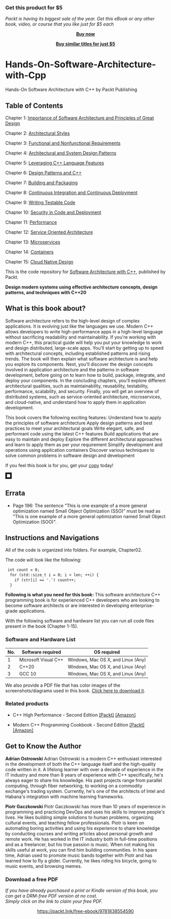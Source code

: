 
### Get this product for $5

<i>Packt is having its biggest sale of the year. Get this eBook or any other book, video, or course that you like just for $5 each</i>


<b><p align='center'>[Buy now](https://packt.link/9781838554590)</p></b>


<b><p align='center'>[Buy similar titles for just $5](https://subscription.packtpub.com/search)</p></b>


# Hands-On-Software-Architecture-with-Cpp
Hands-On Software Architecture with C++ by Packt Publishing

## Table of Contents

Chapter 1: [Importance of Software Architecture and Principles of Great
Design](Chapter01)

Chapter 2: [Architectural Styles](Chapter02)

Chapter 3: [Functional and Nonfunctional Requirements](Chapter03)

Chapter 4: [Architectural and System Design Patterns](Chapter04)

Chapter 5: [Leveraging C++ Language Features](Chapter05)

Chapter 6: [Design Patterns and C++](Chapter06)

Chapter 7: [Building and Packaging](Chapter07)

Chapter 8: [Continuous Integration and Continuous Deployment](Chapter08)

Chapter 9: [Writing Testable Code](Chapter09)

Chapter 10: [Security in Code and Deployment](Chapter10)

Chapter 11: [Performance](Chapter11)

Chapter 12: [Service Oriented Architecture](Chapter12)

Chapter 13: [Microservices](Chapter13)

Chapter 14: [Containers](Chapter14)

Chapter 15: [Cloud Native Design](Chapter15)

<a href="https://www.packtpub.com/product/software-architecture-with-c/9781838554590?utm_source=github&utm_medium=repository&utm_campaign=9781786461629"><img src="" alt="" height="256px" align="right"></a>

This is the code repository for [Software Architecture with C++](https://www.packtpub.com/product/software-architecture-with-c/9781838554590?utm_source=github&utm_medium=repository&utm_campaign=9781786461629), published by Packt.

**Design modern systems using effective architecture concepts, design patterns, and techniques with C++20**

## What is this book about?
Software architecture refers to the high-level design of complex applications. It is evolving just like the languages we use. Modern C++ allows developers to write high-performance apps in a high-level language without sacrificing readability and maintainability. If you're working with modern C++, this practical guide will help you put your knowledge to work and design distributed, large-scale apps. You'll start by getting up to speed with architectural concepts, including established patterns and rising trends. The book will then explain what software architecture is and help you explore its components. Next, you'll discover the design concepts involved in application architecture and the patterns in software development, before going on to learn how to build, package, integrate, and deploy your components. In the concluding chapters, you'll explore different architectural qualities, such as maintainability, reusability, testability, performance, scalability, and security. Finally, you will get an overview of distributed systems, such as service-oriented architecture, microservices, and cloud-native, and understand how to apply them in application development. 

This book covers the following exciting features:
Understand how to apply the principles of software architecture
Apply design patterns and best practices to meet your architectural goals
Write elegant, safe, and performant code using the latest C++ features
Build applications that are easy to maintain and deploy
Explore the different architectural approaches and learn to apply them as per your requirement
Simplify development and operations using application containers
Discover various techniques to solve common problems in software design and development

If you feel this book is for you, get your [copy](https://www.amazon.com/dp/1838554599) today!

<a href="https://www.packtpub.com/?utm_source=github&utm_medium=banner&utm_campaign=GitHubBanner"><img src="https://raw.githubusercontent.com/PacktPublishing/GitHub/master/GitHub.png" 
alt="https://www.packtpub.com/" border="5" /></a>

## Errata

* Page 196: The sentence "This is one example of a more general optimization named Small Object Optimization (SSO)" must be read as "This is one example of a more general optimization named Small Object Optimization (SOO)".

## Instructions and Navigations
All of the code is organized into folders. For example, Chapter02.

The code will look like the following:
```
 int count = 0;
  for (std::size_t i = 0; i < len; ++i) {
    if (str[i] == '.') count++;
  }
```

**Following is what you need for this book:**
This software architecture C++ programming book is for experienced C++ developers who are looking to become software architects or are interested in developing enterprise-grade applications.

With the following software and hardware list you can run all code files present in the book (Chapter 1-15).
### Software and Hardware List
| No. | Software required | OS required |
| -------- | ------------------------------------ | ----------------------------------- |
| 1 | Microsoft Visual C++ | Windows, Mac OS X, and Linux (Any) |
| 2 | C++20 | Windows, Mac OS X, and Linux (Any) |
| 3 | GCC 10 | Windows, Mac OS X, and Linux (Any) |

We also provide a PDF file that has color images of the screenshots/diagrams used in this book. [Click here to download it](https://static.packt-cdn.com/downloads/9781838554590_ColorImages.pdf).

### Related products
* C++ High Performance - Second Edition [[Packt]](https://www.packtpub.com/product/c-high-performance-second-edition/9781839216541?utm_source=github&utm_medium=repository&utm_campaign=9781839216541) [[Amazon]](https://www.amazon.com/dp/1839216549)

* Modern C++ Programming Cookbook - Second Edition [[Packt]](https://www.packtpub.com/product/modern-c-programming-cookbook-second-edition/9781800208988?utm_source=github&utm_medium=repository&utm_campaign=9781800208988) [[Amazon]](https://www.amazon.com/dp/B08GM9KKMR)

## Get to Know the Author
**Adrian Ostrowski**
Adrian Ostrowski is a modern C++ enthusiast interested in the development of both the C++ language itself and the high-quality code written in it. A lifelong learner with over a decade of experience in the IT industry and more than 8 years of experience with C++ specifically, he's always eager to share his knowledge. His past projects range from parallel computing, through fiber networking, to working on a commodity exchange's trading system. Currently, he's one of the architects of Intel and Habana's integration with machine learning frameworks.

**Piotr Gaczkowski**
Piotr Gaczkowski has more than 10 years of experience in programming and practicing DevOps and uses his skills to improve people's lives. He likes building simple solutions to human problems, organizing cultural events, and teaching fellow professionals. Piotr is keen on automating boring activities and using his experience to share knowledge by conducting courses and writing articles about personal growth and remote work.
He has worked in the IT industry both in full-time positions and as a freelancer, but his true passion is music. When not making his skills useful at work, you can find him building communities.
In his spare time, Adrian used to promote music bands together with Piotr and has learned how to fly a glider. Currently, he likes riding his bicycle, going to music events, and browsing memes.


### Download a free PDF

 <i>If you have already purchased a print or Kindle version of this book, you can get a DRM-free PDF version at no cost.<br>Simply click on the link to claim your free PDF.</i>
<p align="center"> <a href="https://packt.link/free-ebook/9781838554590">https://packt.link/free-ebook/9781838554590 </a> </p>